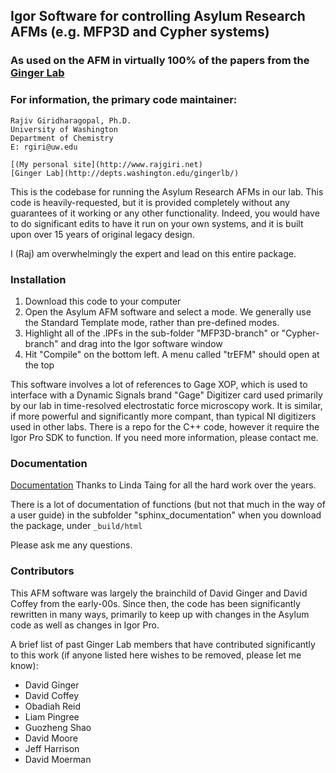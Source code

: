 ## Igor Software for controlling Asylum Research AFMs (e.g. MFP3D and Cypher systems)

### As used on the AFM in virtually 100% of the papers from the [Ginger Lab](http://depts.washington.edu/gingerlb/)

### For information, the primary code maintainer:
```
Rajiv Giridharagopal, Ph.D.
University of Washington
Department of Chemistry
E: rgiri@uw.edu

[(My personal site](http://www.rajgiri.net)
[Ginger Lab](http://depts.washington.edu/gingerlb/)
```

This is the codebase for running the Asylum Research AFMs in our lab. This code is heavily-requested, but it is provided completely without any guarantees of it working or any other functionality. Indeed, you would have to do significant edits to have it run on your own systems, and it is built upon over 15 years of original legacy design.

I (Raj) am overwhelmingly the expert and lead on this entire package.

### Installation

1) Download this code to your computer
2) Open the Asylum AFM software and select a mode. We generally use the Standard Template mode, rather than pre-defined modes.
3) Highlight all of the .IPFs in the sub-folder "MFP3D-branch" or "Cypher-branch" and drag into the Igor software window
4) Hit "Compile" on the bottom left. A menu called "trEFM" should open at the top

This software involves a lot of references to Gage XOP, which is used to interface with a Dynamic Signals brand "Gage" Digitizer card used primarily by our lab in time-resolved electrostatic force microscopy work. It is similar, if more powerful and significantly more compant, than typical NI digitizers used in other labs. There is a repo for the C++ code, however it require the Igor Pro SDK to function. If you need more information, please contact me.

### Documentation

[Documentation](https://htmlpreview.github.io/?https://github.com/rajgiriUW/AFMSoftware/blob/master/sphinx_documentation/_build/html/index.html)
Thanks to Linda Taing for all the hard work over the years.

There is a lot of documentation of functions (but not that much in the way of a user guide) in the subfolder "sphinx_documentation" when you download the package, under ```_build/html```


Please ask me any questions.

### Contributors

This AFM software was largely the brainchild of David Ginger and David Coffey from the early-00s. Since then, the code has been significantly rewritten in many ways, primarily to keep up with changes in the Asylum code as well as changes in Igor Pro.

A brief list of past Ginger Lab members that have contributed significantly to this work (if anyone listed here wishes to be removed, please let me know):
* David Ginger
* David Coffey
* Obadiah Reid
* Liam Pingree
* Guozheng Shao
* David Moore
* Jeff Harrison
* David Moerman
